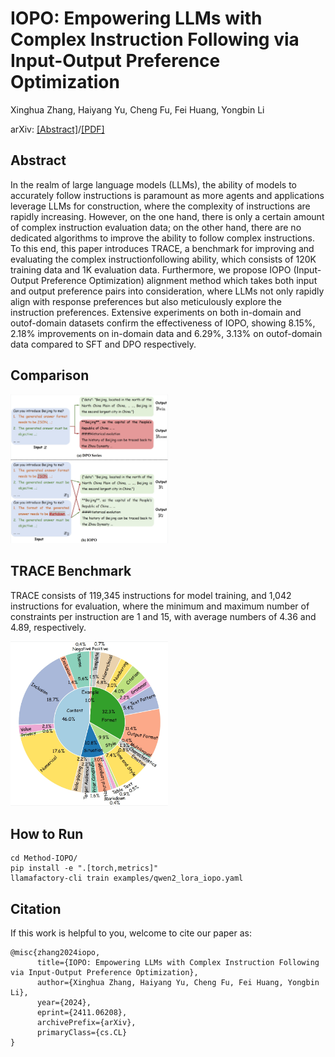 # IOPO: Empowering LLMs with Complex Instruction Following via Input-Output Preference Optimization
Xinghua Zhang, Haiyang Yu, Cheng Fu, Fei Huang, Yongbin Li

arXiv: [[Abstract]](https://arxiv.org/abs/2411.06208)/[[PDF]](https://arxiv.org/pdf/2411.06208)
 
## Abstract
In the realm of large language models (LLMs), the ability of models to accurately follow instructions is paramount as more agents and applications leverage LLMs for construction, where the complexity of instructions are rapidly increasing. However, on the one hand, there is only a certain amount of complex instruction evaluation data; on the other hand, there are no dedicated algorithms to improve the ability to follow complex instructions. To this end, this paper introduces TRACE, a benchmark for improving and evaluating the complex instructionfollowing ability, which consists of 120K training data and 1K evaluation data. Furthermore, we propose IOPO (Input-Output Preference Optimization) alignment method which takes both input and output preference pairs into consideration, where LLMs not only rapidly align with response preferences but also meticulously explore the instruction preferences. Extensive experiments on both in-domain and outof-domain datasets confirm the effectiveness of IOPO, showing 8.15%, 2.18% improvements on in-domain data and 6.29%, 3.13% on outof-domain data compared to SFT and DPO respectively.

## Comparison

<img src="./figs/intro.png" alt="intro" style="width: 50%;">


## TRACE Benchmark
TRACE consists of 119,345 instructions for model training, and 1,042 instructions for evaluation, where the minimum and maximum number of constraints per instruction are 1 and 15, with average numbers of 4.36 and 4.89, respectively.

<img src="./figs/trace_test_constraint_type.png" alt="benchmark" style="width: 50%;">

## How to Run
```
cd Method-IOPO/
pip install -e ".[torch,metrics]"
llamafactory-cli train examples/qwen2_lora_iopo.yaml
```

## Citation
If this work is helpful to you, welcome to cite our paper as:
```
@misc{zhang2024iopo,
      title={IOPO: Empowering LLMs with Complex Instruction Following via Input-Output Preference Optimization}, 
      author={Xinghua Zhang, Haiyang Yu, Cheng Fu, Fei Huang, Yongbin Li},
      year={2024},
      eprint={2411.06208},
      archivePrefix={arXiv},
      primaryClass={cs.CL}
}
```
